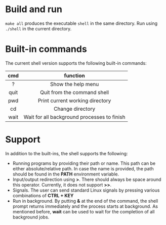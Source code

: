 # Build and run
`make all` produces the executable `shell` in the same directory. Run using `./shell` in the current directory.

# Built-in commands
The current shell version supports the following built-in commands:

| cmd  | function                                    |   
|:------:|:---------------------------------------------:|
| ?    | Show the help menu                          |  
| quit | Quit from the command shell                 |   
| pwd  | Print current working directory             |   
| cd   | Change directory                            |   
| wait | Wait for all background processes to finish |   

# Support
In addition to the built-ins, the shell supports the following:

* Running programs by providing their path or name. This path can be either absolute/relative path. In case the name is provided, the path should be found in the **PATH** environment variable.
* Input/output redirection using **>**. There should always be space around this operator. Currently, it does not support **>>**.
* Signals. The user can send standard Linux signals by pressing various combinations of **CTRL + KEY**
* Run in background. By putting **&** at the end of the command, the shell prompt returns immediately and the process starts at background. As mentioned before, **wait** can be used to wait for the completion of all background jobs.
